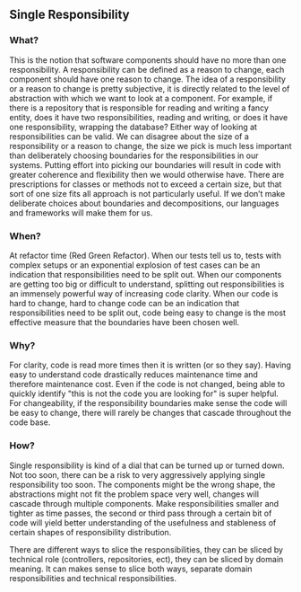 ## Single Responsibility

### What?

This is the notion that software components should have no more than one responsibility.
A responsibility can be defined as a reason to change, each component should have one reason to change.
The idea of a responsibility or a reason to change is pretty subjective, it is directly related to the level of abstraction with which we want to look at a component.
For example, if there is a repository that is responsible for reading and writing a fancy entity, does it have two responsibilities, reading and writing, or does it have one responsibility, wrapping the database?
Either way of looking at responsibilities can be valid.
We can disagree about the size of a responsibility or a reason to change, the size we pick is much less important than deliberately choosing boundaries for the responsibilities in our systems.
Putting effort into picking our boundaries will result in code with greater coherence and flexibility then we would otherwise have.
There are prescriptions for classes or methods not to exceed a certain size, but that sort of one size fits all approach is not particularly useful.
If we don’t make deliberate choices about boundaries and decompositions, our languages and frameworks will make them for us.

### When?

At refactor time (Red Green Refactor).
When our tests tell us to, tests with complex setups or an exponential explosion of test cases can be an indication that responsibilities need to be split out.
When our components are getting too big or difficult to understand, splitting out responsibilities is an immensely powerful way of increasing code clarity.
When our code is hard to change, hard to change code can be an indication that responsibilities need to be split out, code being easy to change is the most effective measure that the boundaries have been chosen well.

### Why?

For clarity, code is read more times then it is written (or so they say).
Having easy to understand code drastically reduces maintenance time and therefore maintenance cost.
Even if the code is not changed, being able to quickly identify "this is not the code you are looking for" is super helpful.
For changeability, if the responsibility boundaries make sense the code will be easy to change, there will rarely be changes that cascade throughout the code base.

### How?

Single responsibility is kind of a dial that can be turned up or turned down.
Not too soon, there can be a risk to very aggressively applying single responsibility too soon.
The components might be the wrong shape, the abstractions might not fit the problem space very well, changes will cascade through multiple components.
Make responsibilities smaller and tighter as time passes, the second or third pass through a certain bit of code will yield better understanding of the usefulness and stableness of certain shapes of responsibility distribution.

There are different ways to slice the responsibilities, they can be sliced by technical role (controllers, repositories, ect), they can be sliced by domain meaning.
It can makes sense to slice both ways, separate domain responsibilities and technical responsibilities.
